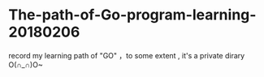 # The-path-of-Go-program-learning-20180206
record my learning path of "GO" ，to some extent , it's a private dirary  O(∩_∩)O~
